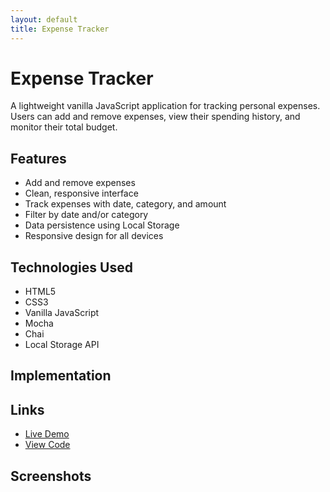 ```yaml
---
layout: default
title: Expense Tracker
---
```


# Expense Tracker

A lightweight vanilla JavaScript application for tracking personal expenses. Users can add and remove expenses, view their spending history, and monitor their total budget.

## Features

- Add and remove expenses
- Clean, responsive interface
- Track expenses with date, category, and amount
- Filter by date and/or category
- Data persistence using Local Storage
- Responsive design for all devices

## Technologies Used

- HTML5
- CSS3
- Vanilla JavaScript
- Mocha
- Chai
- Local Storage API

## Implementation


## Links

- [Live Demo](https://mariella-arias.github.io/expense-tracker)
- [View Code](https://github.com/mariella-arias/expense-tracker)

## Screenshots

<!-- [Add screenshots of application here] -->
